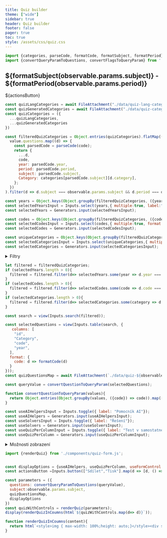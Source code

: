 ```yaml
---
title: Quiz builder
theme: ["wide"]
sidebar: true
header: Quiz builder
footer: false
pager: true
toc: true
style: /assets/css/quiz.css
---
```


```js
import {categories, parseCode, formatCode, formatSubject, formatPeriod} from './utils/quiz-utils.js';
import {convertQueryParamToQuestions, convertFlagsToQueryParam} from './utils/string-utils.js';
```

<div class="h-stack">
  <h2 style="flex:1;">
    ${formatSubject(observable.params.subject)} - ${formatPeriod(observable.params.period)}
  </h2>
    <div class="h-stack h-stack--s">
      ${actionsButton}
    </div>
</div>

```js
const quizLangCategories = await FileAttachment("./data/quiz-lang-categories.json").json();
const quizGeneratedCategories = await FileAttachment("./data/quiz-categories.json").json();
const quizCategories = ({
  ...quizLangCategories,
  ...quizGeneratedCategories
})

const filteredQuizCategories = Object.entries(quizCategories).flatMap(([code, value]) =>
  value.questions.map((d) => {
    const parsedCode = parseCode(code);
    return {
      ...d,
      code,
      year: parsedCode.year,      
      period: parsedCode.period,      
      subject: parsedCode.subject,
      Category: categories[parsedCode.subject][d.category],
    };
  })
).filter(d => d.subject === observable.params.subject && d.period === observable.params.period)

const years = Object.keys(Object.groupBy(filteredQuizCategories, ({year}) => year));
const selectedYearsInput = Inputs.select(years,{ multiple:true, label:"Rok"});
const selectedYears = Generators.input(selectedYearsInput);

const codes = Object.keys(Object.groupBy(filteredQuizCategories, ({code}) => code));
const selectedCodesInput = Inputs.select(codes,{ multiple:true, format: d => formatCode(d), label:"Test" });
const selectedCodes = Generators.input(selectedCodesInput);

const uniqueCategories = Object.keys(Object.groupBy(filteredQuizCategories, ({Category}) => Category));
const selectedCategoriesInput = Inputs.select(uniqueCategories,{ multiple:true, label:"Kategorie"});
const selectedCategories = Generators.input(selectedCategoriesInput);

```
<div class="card">
  <details>
    <summary>
    Filtry
    </summary>
  <section>
    <div class="grid grid-cols-3">
      <div>
        ${selectedYearsInput}
      </div>
      <div>
        ${selectedCodesInput}
      </div>
      <div>
        ${selectedCategoriesInput}
      </div>
    </div>
  </section>
  </details>
</div>

```js
let filtered = filteredQuizCategories;
if (selectedYears.length > 0){
  filtered = filtered.filter(d=> selectedYears.some(year => d.year === year));
}
if (selectedCodes.length > 0){
  filtered = filtered.filter(d=> selectedCodes.some(code => d.code === code));
}
if (selectedCategories.length > 0){
  filtered = filtered.filter(d=> selectedCategories.some(category => d.Category === category));
}

const search = view(Inputs.search(filtered));

```
```js
const selectedQuestions = view(Inputs.table(search, {
   columns: [
    "id",    
    "Category",
    "code",
    "year",    
  ],
  format: {
    code: d => formatCode(d)
  }
}));
const quizQuestionsMap = await FileAttachment(`./data/quiz-${observable.params.subject}-${observable.params.period}.json`).json();
```

```js
const queryValue = convertQuestionToQueryParam(selectedQuestions);

function convertQuestionToQueryParam(values){
  return Object.entries(Object.groupBy(values, ({code}) => code)).map(([code,values]) => [code].concat(values.map(d=> d.id)).join(",")).join("|");
}
```

```js
const useAIHelpersInput = Inputs.toggle({ label: "Pomocník AI"});
const useAIHelpers = Generators.input(useAIHelpersInput);
const useSolversInput = Inputs.toggle({ label: "Řešení"});
const useSolvers = Generators.input(useSolversInput);
const useQuizPerColumnInput = Inputs.toggle({ label: "Test v samostatném sloupci"});
const useQuizPerColumn = Generators.input(useQuizPerColumnInput);
```
<div class="card">
  <details>
    <summary>
      Možnosti zobrazení
    </summary>
  <section>
    ${useAIHelpersInput}
    ${useSolversInput}
    ${useQuizPerColumnInput}
  </section>
  </details>
</div>  

```js
import {renderQuiz} from './components/quiz-form.js';
```
```js

const displayOptions = {useAIHelpers, useQuizPerColumn, useFormControl:true};
const actionsButton =Inputs.button(["Sdílet","Tisk"].map(d => [d, () => window.open(`/quiz-${observable.params.subject}-${observable.params.period}?q=${queryValue}&${convertFlagsToQueryParam(displayOptions)}&useFormControl=${d ==="Tisk"? false: true}`)]))
```

```js
const parameters = ({
  questions: convertQueryParamToQuestions(queryValue),
  subject:observable.params.subject,
  quizQuestionsMap,
  displayOptions
})
const quizWithControls = renderQuiz(parameters);
display(renderQuizInCoumns(html`${quizWithControls.map(d=> d)}`));
```
```js
function renderQuizInCoumns(content){
  return html`<style>img { max-width: 100%;height: auto;}</style><div style="columns: 24rem;">${content}</div>`
}
```